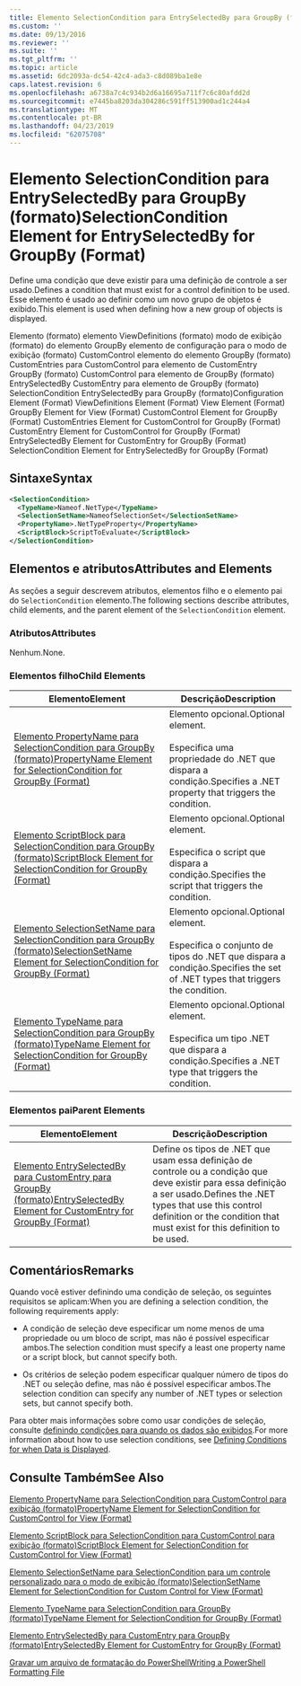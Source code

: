 ```yaml
---
title: Elemento SelectionCondition para EntrySelectedBy para GroupBy (formato) | Microsoft Docs
ms.custom: ''
ms.date: 09/13/2016
ms.reviewer: ''
ms.suite: ''
ms.tgt_pltfrm: ''
ms.topic: article
ms.assetid: 6dc2093a-dc54-42c4-ada3-c8d089ba1e8e
caps.latest.revision: 6
ms.openlocfilehash: a6738a7c4c934b2d6a16695a711f7c6c80afdd2d
ms.sourcegitcommit: e7445ba8203da304286c591ff513900ad1c244a4
ms.translationtype: MT
ms.contentlocale: pt-BR
ms.lasthandoff: 04/23/2019
ms.locfileid: "62075708"
---
```

# <a name="selectioncondition-element-for-entryselectedby-for-groupby-format"></a><span data-ttu-id="6ad59-102">Elemento SelectionCondition para EntrySelectedBy para GroupBy (formato)</span><span class="sxs-lookup"><span data-stu-id="6ad59-102">SelectionCondition Element for EntrySelectedBy for GroupBy (Format)</span></span>

<span data-ttu-id="6ad59-103">Define uma condição que deve existir para uma definição de controle a ser usado.</span><span class="sxs-lookup"><span data-stu-id="6ad59-103">Defines a condition that must exist for a control definition to be used.</span></span> <span data-ttu-id="6ad59-104">Esse elemento é usado ao definir como um novo grupo de objetos é exibido.</span><span class="sxs-lookup"><span data-stu-id="6ad59-104">This element is used when defining how a new group of objects is displayed.</span></span>

<span data-ttu-id="6ad59-105">Elemento (formato) elemento ViewDefinitions (formato) modo de exibição (formato) do elemento GroupBy elemento de configuração para o modo de exibição (formato) CustomControl elemento do elemento GroupBy (formato) CustomEntries para CustomControl para elemento de CustomEntry GroupBy (formato) CustomControl para elemento de GroupBy (formato) EntrySelectedBy CustomEntry para elemento de GroupBy (formato) SelectionCondition EntrySelectedBy para GroupBy (formato)</span><span class="sxs-lookup"><span data-stu-id="6ad59-105">Configuration Element (Format) ViewDefinitions Element (Format) View Element (Format) GroupBy Element for View (Format) CustomControl Element for GroupBy (Format) CustomEntries Element for CustomControl for GroupBy (Format) CustomEntry Element for CustomControl for GroupBy (Format) EntrySelectedBy Element for CustomEntry for GroupBy (Format) SelectionCondition Element for EntrySelectedBy for GroupBy (Format)</span></span>

## <a name="syntax"></a><span data-ttu-id="6ad59-106">Sintaxe</span><span class="sxs-lookup"><span data-stu-id="6ad59-106">Syntax</span></span>

```xml
<SelectionCondition>
  <TypeName>Nameof.NetType</TypeName>
  <SelectionSetName>NameofSelectionSet</SelectionSetName>
  <PropertyName>.NetTypeProperty</PropertyName>
  <ScriptBlock>ScriptToEvaluate</ScriptBlock>
</SelectionCondition>
```

## <a name="attributes-and-elements"></a><span data-ttu-id="6ad59-107">Elementos e atributos</span><span class="sxs-lookup"><span data-stu-id="6ad59-107">Attributes and Elements</span></span>

<span data-ttu-id="6ad59-108">As seções a seguir descrevem atributos, elementos filho e o elemento pai do `SelectionCondition` elemento.</span><span class="sxs-lookup"><span data-stu-id="6ad59-108">The following sections describe attributes, child elements, and the parent element of the `SelectionCondition` element.</span></span>

### <a name="attributes"></a><span data-ttu-id="6ad59-109">Atributos</span><span class="sxs-lookup"><span data-stu-id="6ad59-109">Attributes</span></span>

<span data-ttu-id="6ad59-110">Nenhum.</span><span class="sxs-lookup"><span data-stu-id="6ad59-110">None.</span></span>

### <a name="child-elements"></a><span data-ttu-id="6ad59-111">Elementos filho</span><span class="sxs-lookup"><span data-stu-id="6ad59-111">Child Elements</span></span>

|<span data-ttu-id="6ad59-112">Elemento</span><span class="sxs-lookup"><span data-stu-id="6ad59-112">Element</span></span>|<span data-ttu-id="6ad59-113">Descrição</span><span class="sxs-lookup"><span data-stu-id="6ad59-113">Description</span></span>|
|-------------|-----------------|
|[<span data-ttu-id="6ad59-114">Elemento PropertyName para SelectionCondition para GroupBy (formato)</span><span class="sxs-lookup"><span data-stu-id="6ad59-114">PropertyName Element for SelectionCondition for GroupBy (Format)</span></span>](./propertyname-element-for-selectioncondition-for-groupby-format.md)|<span data-ttu-id="6ad59-115">Elemento opcional.</span><span class="sxs-lookup"><span data-stu-id="6ad59-115">Optional element.</span></span><br /><br /> <span data-ttu-id="6ad59-116">Especifica uma propriedade do .NET que dispara a condição.</span><span class="sxs-lookup"><span data-stu-id="6ad59-116">Specifies a .NET property that triggers the condition.</span></span>|
|[<span data-ttu-id="6ad59-117">Elemento ScriptBlock para SelectionCondition para GroupBy (formato)</span><span class="sxs-lookup"><span data-stu-id="6ad59-117">ScriptBlock Element for SelectionCondition for GroupBy (Format)</span></span>](./scriptblock-element-for-selectioncondition-for-entryselectedby-for-groupby-format.md)|<span data-ttu-id="6ad59-118">Elemento opcional.</span><span class="sxs-lookup"><span data-stu-id="6ad59-118">Optional element.</span></span><br /><br /> <span data-ttu-id="6ad59-119">Especifica o script que dispara a condição.</span><span class="sxs-lookup"><span data-stu-id="6ad59-119">Specifies the script that triggers the condition.</span></span>|
|[<span data-ttu-id="6ad59-120">Elemento SelectionSetName para SelectionCondition para GroupBy (formato)</span><span class="sxs-lookup"><span data-stu-id="6ad59-120">SelectionSetName Element for SelectionCondition for GroupBy (Format)</span></span>](./selectionsetname-element-for-selectioncondition-for-groupby-format.md)|<span data-ttu-id="6ad59-121">Elemento opcional.</span><span class="sxs-lookup"><span data-stu-id="6ad59-121">Optional element.</span></span><br /><br /> <span data-ttu-id="6ad59-122">Especifica o conjunto de tipos do .NET que dispara a condição.</span><span class="sxs-lookup"><span data-stu-id="6ad59-122">Specifies the set of .NET types that triggers the condition.</span></span>|
|[<span data-ttu-id="6ad59-123">Elemento TypeName para SelectionCondition para GroupBy (formato)</span><span class="sxs-lookup"><span data-stu-id="6ad59-123">TypeName Element for SelectionCondition for GroupBy  (Format)</span></span>](./typename-element-for-selectioncondition-for-groupby-format.md)|<span data-ttu-id="6ad59-124">Elemento opcional.</span><span class="sxs-lookup"><span data-stu-id="6ad59-124">Optional element.</span></span><br /><br /> <span data-ttu-id="6ad59-125">Especifica um tipo .NET que dispara a condição.</span><span class="sxs-lookup"><span data-stu-id="6ad59-125">Specifies a .NET type that triggers the condition.</span></span>|

### <a name="parent-elements"></a><span data-ttu-id="6ad59-126">Elementos pai</span><span class="sxs-lookup"><span data-stu-id="6ad59-126">Parent Elements</span></span>

|<span data-ttu-id="6ad59-127">Elemento</span><span class="sxs-lookup"><span data-stu-id="6ad59-127">Element</span></span>|<span data-ttu-id="6ad59-128">Descrição</span><span class="sxs-lookup"><span data-stu-id="6ad59-128">Description</span></span>|
|-------------|-----------------|
|[<span data-ttu-id="6ad59-129">Elemento EntrySelectedBy para CustomEntry para GroupBy (formato)</span><span class="sxs-lookup"><span data-stu-id="6ad59-129">EntrySelectedBy Element for CustomEntry for GroupBy (Format)</span></span>](./entryselectedby-element-for-customentry-for-groupby-format.md)|<span data-ttu-id="6ad59-130">Define os tipos de .NET que usam essa definição de controle ou a condição que deve existir para essa definição a ser usado.</span><span class="sxs-lookup"><span data-stu-id="6ad59-130">Defines the .NET types that use this control definition or the condition that must exist for this definition to be used.</span></span>|

## <a name="remarks"></a><span data-ttu-id="6ad59-131">Comentários</span><span class="sxs-lookup"><span data-stu-id="6ad59-131">Remarks</span></span>

<span data-ttu-id="6ad59-132">Quando você estiver definindo uma condição de seleção, os seguintes requisitos se aplicam:</span><span class="sxs-lookup"><span data-stu-id="6ad59-132">When you are defining a selection condition, the following requirements apply:</span></span>

- <span data-ttu-id="6ad59-133">A condição de seleção deve especificar um nome menos de uma propriedade ou um bloco de script, mas não é possível especificar ambos.</span><span class="sxs-lookup"><span data-stu-id="6ad59-133">The selection condition must specify a least one property name or a script block, but cannot specify both.</span></span>

- <span data-ttu-id="6ad59-134">Os critérios de seleção podem especificar qualquer número de tipos do .NET ou seleção define, mas não é possível especificar ambos.</span><span class="sxs-lookup"><span data-stu-id="6ad59-134">The selection condition can specify any number of .NET types or selection sets, but cannot specify both.</span></span>

<span data-ttu-id="6ad59-135">Para obter mais informações sobre como usar condições de seleção, consulte [definindo condições para quando os dados são exibidos](./defining-conditions-for-displaying-data.md).</span><span class="sxs-lookup"><span data-stu-id="6ad59-135">For more information about how to use selection conditions, see [Defining Conditions for when Data is Displayed](./defining-conditions-for-displaying-data.md).</span></span>

## <a name="see-also"></a><span data-ttu-id="6ad59-136">Consulte Também</span><span class="sxs-lookup"><span data-stu-id="6ad59-136">See Also</span></span>

[<span data-ttu-id="6ad59-137">Elemento PropertyName para SelectionCondition para CustomControl para exibição (formato)</span><span class="sxs-lookup"><span data-stu-id="6ad59-137">PropertyName Element for SelectionCondition for CustomControl for View (Format)</span></span>](./propertyname-element-for-selectioncondition-for-customcontrol-for-view-format.md)

[<span data-ttu-id="6ad59-138">Elemento ScriptBlock para SelectionCondition para CustomControl para exibição (formato)</span><span class="sxs-lookup"><span data-stu-id="6ad59-138">ScriptBlock Element for SelectionCondition for CustomControl for View (Format)</span></span>](./scriptblock-element-for-selectioncondition-for-customcontrol-for-view-format.md)

[<span data-ttu-id="6ad59-139">Elemento SelectionSetName para SelectionCondition para um controle personalizado para o modo de exibição (formato)</span><span class="sxs-lookup"><span data-stu-id="6ad59-139">SelectionSetName Element for SelectionCondition for Custom Control for View (Format)</span></span>](./selectionsetname-element-for-selectioncondition-for-customcontrol-for-view-format.md)

[<span data-ttu-id="6ad59-140">Elemento TypeName para SelectionCondition para GroupBy (formato)</span><span class="sxs-lookup"><span data-stu-id="6ad59-140">TypeName Element for SelectionCondition for GroupBy  (Format)</span></span>](./typename-element-for-selectioncondition-for-groupby-format.md)

[<span data-ttu-id="6ad59-141">Elemento EntrySelectedBy para CustomEntry para GroupBy (formato)</span><span class="sxs-lookup"><span data-stu-id="6ad59-141">EntrySelectedBy Element for CustomEntry for GroupBy (Format)</span></span>](./entryselectedby-element-for-customentry-for-groupby-format.md)

[<span data-ttu-id="6ad59-142">Gravar um arquivo de formatação do PowerShell</span><span class="sxs-lookup"><span data-stu-id="6ad59-142">Writing a PowerShell Formatting File</span></span>](./writing-a-powershell-formatting-file.md)
